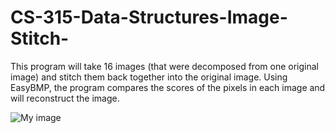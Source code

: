 CS-315-Data-Structures-Image-Stitch-
====================================

This program will take 16 images (that were decomposed from one original image) and stitch them back together into the original image. Using EasyBMP, the program compares the scores of the pixels in each image and will reconstruct the image. 


![My image](mackenzielarson.github.com/CS315DataStructuresImageStitch/img/FinalImage.bmp)
